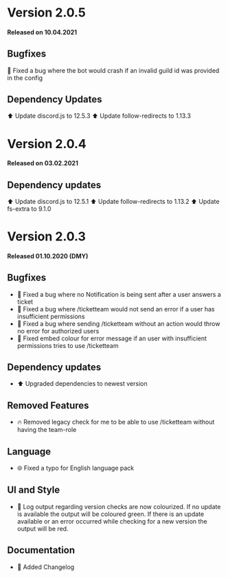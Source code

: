 # Version 2.0.5
#### Released on 10.04.2021

## Bugfixes
:bug: Fixed a bug where the bot would crash if an invalid guild id was provided in the config

## Dependency Updates
:arrow_up: Update discord.js to 12.5.3
:arrow_up: Update follow-redirects to 1.13.3

# Version 2.0.4
#### Released on 03.02.2021

## Dependency updates
:arrow_up: Update discord.js to 12.5.1
:arrow_up: Update follow-redirects to 1.13.2
:arrow_up: Update fs-extra to 9.1.0

# Version 2.0.3
#### Released 01.10.2020 (DMY)

## Bugfixes
- :bug: Fixed a bug where no Notification is being sent after a user answers a ticket
- :bug: Fixed a bug where /ticketteam would not send an error if a user has insufficient permissions
- :bug: Fixed a bug where sending /ticketteam without an action would throw no error for authorized users
- :bug: Fixed embed colour for error message if an user with insufficient permissions tries to use /ticketteam

## Dependency updates
- :arrow_up: Upgraded dependencies to newest version

## Removed Features
- :fire: Removed legacy check for me to be able to use /ticketteam without having the team-role

## Language
- :globe_with_meridians: Fixed a typo for English language pack

## UI and Style
- :lipstick: Log output regarding version checks are now colourized. If no update is available the output will be coloured green. If there is an update available or an error occurred while checking for a new version the output will be red.

## Documentation
- :memo: Added Changelog